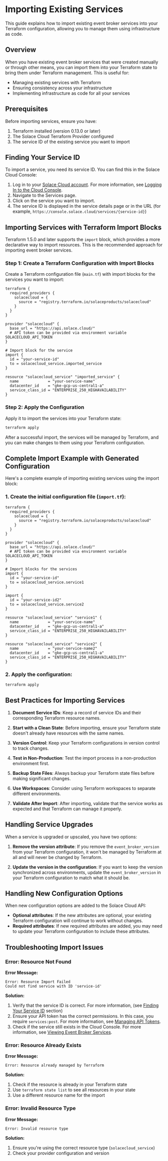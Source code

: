 # Importing Existing Services

This guide explains how to import existing event broker services into your Terraform configuration, allowing you to manage them using infrastructure as code.

## Overview

When you have existing event broker services that were created manually or through other means, you can import them into your Terraform state to bring them under Terraform management. This is useful for:

- Managing existing services with Terraform
- Ensuring consistency across your infrastructure
- Implementing infrastructure as code for all your services

## Prerequisites

Before importing services, ensure you have:

1. Terraform installed (version 0.13.0 or later)
2. The Solace Cloud Terraform Provider configured
3. The service ID of the existing service you want to import

## Finding Your Service ID

To import a service, you need its service ID. You can find this in the Solace Cloud Console:

1. Log in to your [Solace Cloud account](https://console.solace.cloud/). For more information, see [Logging In to the Cloud Console](https://docs.solace.com/Cloud/cloud-login-urls.htm).
2. Navigate to the Services page.
3. Click on the service you want to import.
4. The service ID is displayed in the service details page or in the URL (for example, `https://console.solace.cloud/services/{service-id}`)

## Importing Services with Terraform Import Blocks

Terraform 1.5.0 and later supports the `import` block, which provides a more declarative way to import resources. This is the recommended approach for importing event broker services.

### Step 1: Create a Terraform Configuration with Import Blocks

Create a Terraform configuration file (`main.tf`) with import blocks for the services you want to import:

```hcl
terraform {
  required_providers {
    solacecloud = {
      source = "registry.terraform.io/solaceproducts/solacecloud"
    }
  }
}

provider "solacecloud" {
  base_url = "https://api.solace.cloud/"
  # API token can be provided via environment variable SOLACECLOUD_API_TOKEN
}

# Import block for the service
import {
  id = "your-service-id"
  to = solacecloud_service.imported_service
}

resource "solacecloud_service" "imported_service" {
  name             = "your-service-name"
  datacenter_id    = "gke-gcp-us-central1-a"
  service_class_id = "ENTERPRISE_250_HIGHAVAILABILITY"
}
```

### Step 2: Apply the Configuration

Apply it to import the services into your Terraform state:

```bash
terraform apply
```

After a successful import, the services will be managed by Terraform, and you can make changes to them using your Terraform configuration.

## Complete Import Example with Generated Configuration

Here's a complete example of importing existing services using the import block:

### 1. Create the initial configuration file (`import.tf`):

```hcl
terraform {
  required_providers {
    solacecloud = {
      source = "registry.terraform.io/solaceproducts/solacecloud"
    }
  }
}

provider "solacecloud" {
  base_url = "https://api.solace.cloud/"
  # API token can be provided via environment variable SOLACECLOUD_API_TOKEN
}

# Import blocks for the services
import {
  id = "your-service-id"
  to = solacecloud_service.service1
}

import {
  id = "your-service-id2"
  to = solacecloud_service.service2
}

resource "solacecloud_service" "service1" {
  name             = "your-service-name"
  datacenter_id    = "gke-gcp-us-central1-a"
  service_class_id = "ENTERPRISE_250_HIGHAVAILABILITY"
}

resource "solacecloud_service" "service2" {
  name             = "your-service-name2"
  datacenter_id    = "gke-gcp-us-central1-a"
  service_class_id = "ENTERPRISE_250_HIGHAVAILABILITY"
}
```

### 2. Apply the configuration:

```bash
terraform apply
```

## Best Practices for Importing Services

1. **Document Service IDs**: Keep a record of service IDs and their corresponding Terraform resource names.

2. **Start with a Clean State**: Before importing, ensure your Terraform state doesn't already have resources with the same names.

3. **Version Control**: Keep your Terraform configurations in version control to track changes.

4. **Test in Non-Production**: Test the import process in a non-production environment first.

5. **Backup State Files**: Always backup your Terraform state files before making significant changes.

6. **Use Workspaces**: Consider using Terraform workspaces to separate different environments.

7. **Validate After Import**: After importing, validate that the service works as expected and that Terraform can manage it properly.

## Handling Service Upgrades

When a service is upgraded or upscaled, you have two options:

1. **Remove the version attribute**: If you remove the `event_broker_version` from your Terraform configuration, it won't be managed by Terraform at all and will never be changed by Terraform.

2. **Update the version in the configuration**: If you want to keep the version synchronized across environments, update the `event_broker_version` in your Terraform configuration to match what it should be.

## Handling New Configuration Options

When new configuration options are added to the Solace Cloud API:

- **Optional attributes**: If the new attributes are optional, your existing Terraform configuration will continue to work without changes.
- **Required attributes**: If new required attributes are added, you may need to update your Terraform configuration to include these attributes.

## Troubleshooting Import Issues

### Error: Resource Not Found

**Error Message:**
```
Error: Resource Import Failed
Could not find service with ID 'service-id'
```

**Solution:**

1. Verify that the service ID is correct. For more information, (see [Finding Your Service ID](#finding-your-service-id) section)
2. Ensure your API token has the correct permissions. In this case, you require `services:post`. For more information, see [Managing API Tokens](https://docs.solace.com/Cloud/ght_api_tokens.htm).
3. Check if the service still exists in the Cloud Console. For more information, see [Viewing Event Broker Services](https://docs.solace.com/Cloud/cloud-configure-messaging-services.htm).

### Error: Resource Already Exists

**Error Message:**
```
Error: Resource already managed by Terraform
```

**Solution:**
1. Check if the resource is already in your Terraform state
2. Use `terraform state list` to see all resources in your state
3. Use a different resource name for the import

### Error: Invalid Resource Type

**Error Message:**
```
Error: Invalid resource type
```

**Solution:**
1. Ensure you're using the correct resource type (`solacecloud_service`)
2. Check your provider configuration and version
